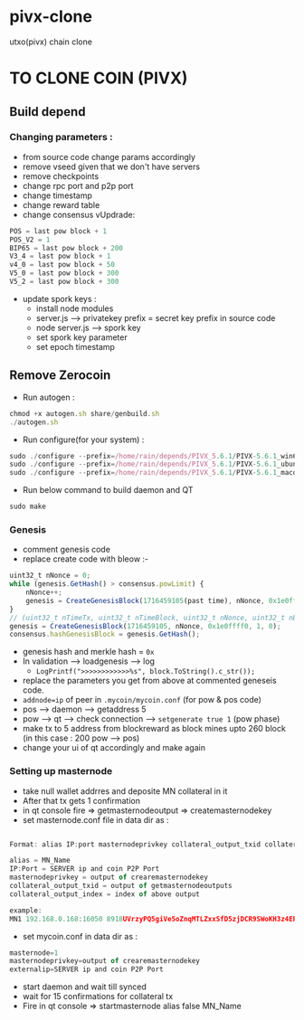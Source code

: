 # pivx-clone
utxo(pivx) chain clone 
# TO CLONE COIN (PIVX)

## Build depend

### Changing parameters : 
- from source code change params accordingly
- remove vseed given that we don't have servers
- remove checkpoints
- change rpc port and p2p port
- change timestamp 
- change reward table 
- change consensus  vUpdrade:
```javascript
POS = last pow block + 1
POS_V2 = 1
BIP65 = last pow block + 200
V3_4 = last pow block + 1
v4_0 = last pow block + 50
V5_0 = last pow block + 300
V5_2 = last pow block + 300
```
- update spork keys :
	- install node modules
	- server.js --> privatekey prefix = secret key prefix in source code 
	- node server.js --> spork key
	- set spork key parameter
	- set epoch timestamp

## Remove Zerocoin

- Run autogen :
```javascript
chmod +x autogen.sh share/genbuild.sh
./autogen.sh
```

- Run configure(for your system) : 
```javascript
sudo ./configure --prefix=/home/rain/depends/PIVX_5.6.1/PIVX-5.6.1_win64/depends/x86_64-w64-mingw32 --enable-tests=no --disable-online-rust
sudo ./configure --prefix=/home/rain/depends/PIVX_5.6.1/PIVX-5.6.1_ubuntu/depends/x86_64-linux-gnu --enable-tests=no --disable-online-rust
sudo ./configure --prefix=/home/rain/depends/PIVX_5.6.1/PIVX-5.6.1_macos/depends/x86_64-apple-darwin16 --enable-tests=no --disable-online-rust
```

- Run below command to build daemon and QT
```javascript
sudo make
```

### Genesis
- comment genesis code
- replace create code with bleow :-
```javascript
uint32_t nNonce = 0;
while (genesis.GetHash() > consensus.powLimit) {
	nNonce++;
	genesis = CreateGenesisBlock(1716459105(past time), nNonce, 0x1e0ffff0, 1, 0);
}
// (uint32_t nTimeTx, uint32_t nTimeBlock, uint32_t nNonce, uint32_t nBits, int32_t nVersion, const CAmount& genesisReward)
genesis = CreateGenesisBlock(1716459105, nNonce, 0x1e0ffff0, 1, 0);
consensus.hashGenesisBlock = genesis.GetHash();
```
- genesis hash and merkle hash = `0x`
- In validation --> loadgenesis --> log 
	- `LogPrintf(">>>>>>>>>>>>%s", block.ToString().c_str());`
- replace the parameters you get from above at commented geneseis code.
- `addnode=ip` of peer in `.mycoin/mycoin.conf` (for pow & pos code)
- pos --> daemon --> getaddress 5
- pow --> qt --> check connection --> `setgenerate true 1` (pow phase)
- make tx to 5 address from blockreward as block mines upto 260 block (in this case : 200 pow --> pos)
- change your ui of qt accordingly and make again

### Setting up masternode
- take null wallet addrres and deposite MN collateral in it
- After that tx gets 1 confirmation  
- in qt console fire => getmasternodeoutput
                     => createmasternodekey
- set masternode.conf file in data dir as :
```javascript

Format: alias IP:port masternodeprivkey collateral_output_txid collateral_output_index

alias = MN_Name
IP:Port = SERVER ip and coin P2P Port
masternodeprivkey = output of crearemasternodekey
collateral_output_txid = output of getmasternodeoutputs
collateral_output_index = index of above output

example:
MN1 192.168.0.168:16050 8918UVrzyPQ5giVe5oZnqMTLZxxSfD5zjDCR9SWoKH3z4ERXVvd 2bcd3c84c84f87eaa86e4e56834c92927a07f9e18718810b92e0d0324456a67c 0
```

- set mycoin.conf in data dir as :

```javascript
masternode=1
masternodeprivkey=output of crearemasternodekey
externalip=SERVER ip and coin P2P Port
```
- start daemon and wait till synced
- wait for 15 confirmations for collateral tx
- Fire in qt console => startmasternode alias false MN_Name
